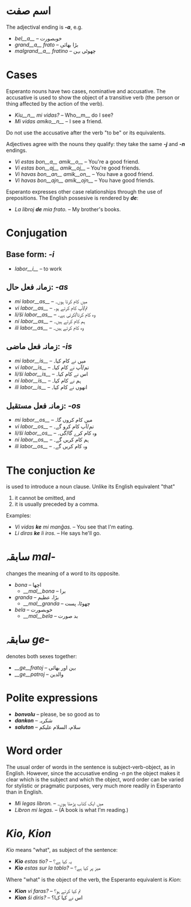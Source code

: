 # اسم صفت

The adjectival ending is *__-a__*, e.g.

- *bel__a__* – خوبصورت
- *grand__a__ frato* – بڑا بھائی
- *malgrand__a__ fratino* – چھوٹی بہن

# Cases

Esperanto nouns have two cases, nominative and accusative. The accusative is used to show the object of a transitive verb (the person or thing affected by the action of the verb).

- *Kiu__n__ mi vidas?* – Who__m__ do I see?
- *Mi vidas amiko__n__* – I see a friend.

Do not use the accusative after the verb "to be" or its equivalents.

Adjectives agree with the nouns they qualify: they take the same *__-j__* and *__-n__* endings.

- *Vi estas bon__a__ amik__o__* – You're a good friend.
- *Vi estas bon__aj__ amik__oj__* – You're good friends.
- *Vi havas bon__an__ amik__on__* – You have a good friend.
- *Vi havas bon__ajn__ amik__ojn__* – You have good friends.

Esperanto expresses other case relationships through the use of prepositions. The English possesive is rendered by *__de__*:

- *La libroj __de__ mia frato.* – My brother's books.

# Conjugation 

## Base form: *-i*
  
- *labor__i__*          – to work

## زمانہ فعل حال: *-as*

- *mi labor__as__*      – میں کام کرتا ہوں۔
- *vi labor__as__*      – تم/آپ کام کرتے ہو۔
- *li/ŝi labor__as__*   – وہ کام کرتا/کرتی ہے۔
- *ni labor__as__*      – ہم کام کرتے ہیں۔
- *ili labor__as__*     – وہ کام کرتے ہیں۔

## زمانہ فعل ماضی: *-is*

- *mi labor__is__*      – میں نے کام کیا۔
- *vi labor__is__*      – تم/آپ نے کام کیا۔
- *li/ŝi labor__is__*   – اس نے کام کیا۔
- *ni labor__is__*      – ہم نے کام کیا۔
- *ili labor__is__*     – انھوں نے کام کیا۔

## زمانہ فعل مستقبل: *-os*

- *mi labor__os__*      – میں کام کروں گا۔
- *vi labor__os__*      – تم/آپ کام کرو گے۔
- *li/ŝi labor__os__*   – وہ کام کرے گا/گی۔
- *ni labor__os__*      – ہم کام کریں گے۔
- *ili labor__os__*     – وہ کام کریں گے۔

# The conjuction *ke*

is used to introduce a noun clause. Unlike its English equivalent "that"

1. it cannot be omitted, and
2. it is usually preceded by a comma.

Examples:

- *Vi vidas __ke__ mi manĝas.* – You see that I'm eating.
- *Li diras __ke__ li iros.* – He says he'll go.

# سابقہ *mal-*

changes the meaning of a word to its opposite.

- *bona* – اچھا
  - *__mal__bona* – برا
- *granda* – بڑا، عظیم
  - *__mal__granda* – چھوٹا، پست
- *bela* – خوبصورت
  - *__mal__bela* – بد صورت

# سابقہ *ge-*

denotes both sexes together:

- *__ge__fratoj* – بہن اور بھائی
- *__ge__patroj* – والدین

# Polite expressions

- *__bonvolu__* – please, be so good as to
- *__dankon__* – شکریہ
- *__saluton__* – سلام، السلام علیکم

# Word order

The usual order of words in the sentence is subject-verb-object, as in English. However, since the accusative ending *-n* pn the object makes it clear which is the subject and which the object, word order can be varied for stylistic or pragmatic purposes, very much more readily in Esperanto than in English.

- *Mi legas libron.* – میں ایک کتاب پڑھتا ہوں۔
- *Libron mi legas.* – (A book is what I'm reading.)

# *Kio, Kion*

*Kio* means "what", as subject of the sentence:

- *__Kio__ estas tio?* – یہ کیا ہے؟
- *__Kio__ estas sur la tablo?* – میز پر کیا ہے؟

Where "what" is the object of the verb, the Esperanto equivalent is *Kion*:

- *__Kion__ vi faras?* – تم کیا کرتے ہو؟
- *__Kion__ ŝi diris?* – اس نے کیا کہا؟

